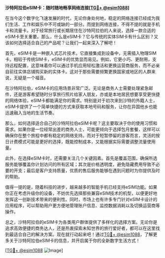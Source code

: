 **沙特阿拉伯eSIM卡：随时随地畅享网络连接[[TG💪+ @esim1088](https://t.me/s/esim1088)]**

在当今这个数字化飞速发展的时代，无论你身处何地，稳定的网络连接已经成为我们生活、工作和娱乐中不可或缺的一部分。而提到网络连接，不得不提的就是手机卡和流量卡。对于经常旅行或长期居住在沙特阿拉伯的人来说，选择一款合适的eSIM卡至关重要。那么，什么是eSIM卡？它与传统的实体SIM卡有什么区别？又该如何选择适合自己的产品呢？让我们一起来深入了解吧！

首先，eSIM卡是一种嵌入式芯片技术，它直接集成到设备中，无需插入物理SIM卡。相较于传统SIM卡，eSIM卡的优势显而易见。例如，它更小巧、更耐用，支持远程配置，这意味着你可以通过手机应用轻松激活和更换运营商服务，而不必亲自前往实体店铺购买新的实体卡。这对于那些需要频繁更换国家或地区的人群来说，无疑是一个福音。

在沙特阿拉伯，eSIM卡的应用场景非常广泛。无论是商务人士需要处理紧急邮件，还是游客希望随时分享旅行照片给家人朋友，亦或是本地居民想要享受更快捷的网络体验，eSIM卡都能满足你的需求。特别是对于初次来到沙特的外籍人士，eSIM卡提供了一个简单快捷的方式来获取本地号码和服务，让你在异国他乡也能迅速融入当地的生活节奏。

那么，如何选择适合自己的沙特阿拉伯eSIM卡呢？这主要取决于你的使用习惯和需求。如果你是一位经常出差的商务人士，可能更倾向于选择包月套餐，这样可以确保你在整个旅程中都有稳定的网络支持。而对于短暂停留的游客而言，灵活的按日计费模式可能是更好的选择，既能控制成本，又能根据实际需要调整流量使用量。

此外，在选择eSIM卡时，还需要关注几个关键因素。首先是覆盖范围，确保所选服务能够覆盖你计划访问的所有区域；其次是价格透明度，避免隐藏费用导致不必要的开支；最后是客户支持质量，优质的售后服务能够在遇到问题时为你提供及时的帮助。

值得一提的是，随着科技的进步，越来越多的智能手机已经支持eSIM功能。如果你正在考虑升级你的设备，不妨优先选择那些兼容eSIM技术的机型，以便更好地发挥这一创新技术带来的便利性。同时，市场上也有许多专门针对eSIM卡设计的应用程序，可以帮助用户更方便地管理账户信息、监控数据消耗以及切换运营商等操作。

总之，沙特阿拉伯的eSIM卡为各类用户群体提供了多样化的选择方案。无论你是追求高效便捷的商务达人，还是热衷探索未知世界的旅行爱好者，都可以在这里找到最适合自己的解决方案。现在就行动起来吧！通过[TG💪+ @esim1088](https://t.me/s/esim1088)，了解更多关于沙特阿拉伯eSIM卡的信息，并开启属于你的全新数字生活方式！

[[TG💪+ @esim1088](https://t.me/s/esim1088) ![Image](https://i.postimg.cc/4NQfJmqS/Snipaste-2025-05-13-00-14-12.png)]
